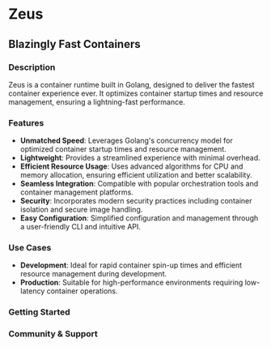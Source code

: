 # Zeus
## Blazingly Fast Containers

### Description
Zeus is a container runtime built in Golang, designed to deliver the fastest container experience ever. It optimizes container startup times and resource management, ensuring a lightning-fast performance.

### Features

- **Unmatched Speed**: Leverages Golang's concurrency model for optimized container startup times and resource management.
- **Lightweight**: Provides a streamlined experience with minimal overhead.
- **Efficient Resource Usage**: Uses advanced algorithms for CPU and memory allocation, ensuring efficient utilization and better scalability.
- **Seamless Integration**: Compatible with popular orchestration tools and container management platforms.
- **Security**: Incorporates modern security practices including container isolation and secure image handling.
- **Easy Configuration**: Simplified configuration and management through a user-friendly CLI and intuitive API.

### Use Cases

- **Development**: Ideal for rapid container spin-up times and efficient resource management during development.
- **Production**: Suitable for high-performance environments requiring low-latency container operations.

### Getting Started

### Community & Support

